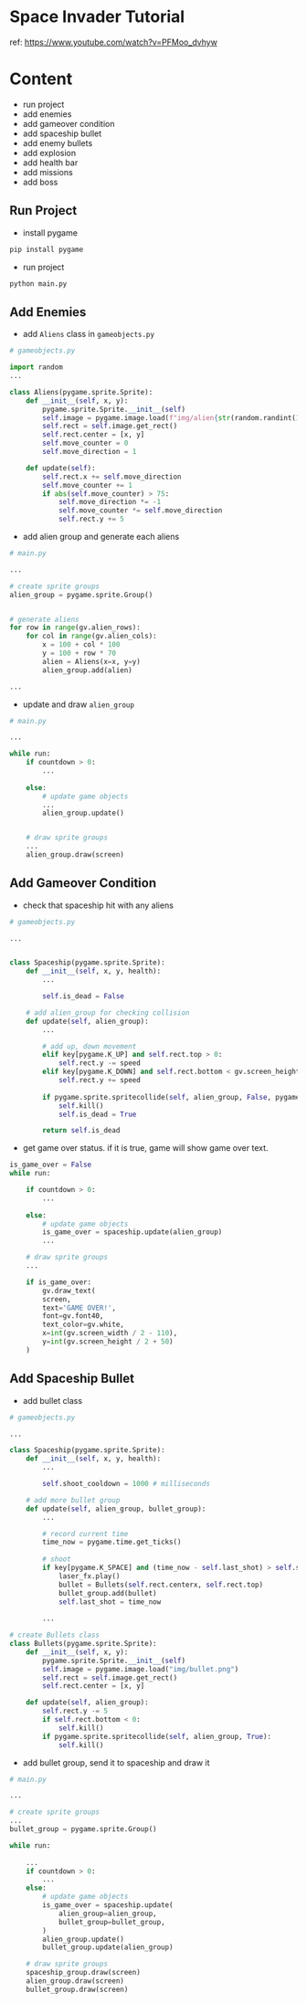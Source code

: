 # Space Invader Tutorial

ref:  https://www.youtube.com/watch?v=PFMoo_dvhyw 

# Content
- run project 
- add enemies
- add gameover condition
- add spaceship bullet
- add enemy bullets
- add explosion
- add health bar
- add missions
- add boss


## Run Project
- install pygame
```sh
pip install pygame
```

- run project
```sh
python main.py
```

## Add Enemies
- add `Aliens` class in `gameobjects.py`
```py
# gameobjects.py

import random
...

class Aliens(pygame.sprite.Sprite):
	def __init__(self, x, y):
		pygame.sprite.Sprite.__init__(self)
		self.image = pygame.image.load(f"img/alien{str(random.randint(1, 5))}.png")
		self.rect = self.image.get_rect()
		self.rect.center = [x, y]
		self.move_counter = 0
		self.move_direction = 1

	def update(self):
		self.rect.x += self.move_direction
		self.move_counter += 1
		if abs(self.move_counter) > 75:
			self.move_direction *= -1
			self.move_counter *= self.move_direction
            self.rect.y += 5

```

- add alien group and generate each aliens
```py
# main.py

... 

# create sprite groups
alien_group = pygame.sprite.Group()


# generate aliens
for row in range(gv.alien_rows):
    for col in range(gv.alien_cols):
        x = 100 + col * 100
        y = 100 + row * 70
        alien = Aliens(x=x, y=y)
        alien_group.add(alien)

... 

```

- update and draw `alien_group`
```py
# main.py

...

while run:
    if countdown > 0:
        ...
    
    else:
        # update game objects 
        ... 
        alien_group.update()


    # draw sprite groups
    ...
    alien_group.draw(screen)

``` 

## Add Gameover Condition
- check that spaceship hit with any aliens
```py
# gameobjects.py

...


class Spaceship(pygame.sprite.Sprite):
    def __init__(self, x, y, health):
        ...

        self.is_dead = False

    # add alien_group for checking collision
    def update(self, alien_group):
        ...

        # add up, down movement
        elif key[pygame.K_UP] and self.rect.top > 0:
            self.rect.y -= speed        
        elif key[pygame.K_DOWN] and self.rect.bottom < gv.screen_height:
            self.rect.y += speed            
            
        if pygame.sprite.spritecollide(self, alien_group, False, pygame.sprite.collide_mask):
            self.kill()
            self.is_dead = True

        return self.is_dead

```

- get game over status. if it is true, game will show game over text.
```py
is_game_over = False
while run:

    if countdown > 0:
        ...
    
    else:
        # update game objects            
        is_game_over = spaceship.update(alien_group)
        ...

    # draw sprite groups
    ...

    if is_game_over:
        gv.draw_text(
        screen,
        text='GAME OVER!', 
        font=gv.font40, 
        text_color=gv.white, 
        x=int(gv.screen_width / 2 - 110), 
        y=int(gv.screen_height / 2 + 50)
    )

```

## Add Spaceship Bullet
- add bullet class
```py
# gameobjects.py

...

class Spaceship(pygame.sprite.Sprite):
    def __init__(self, x, y, health):
        ...

        self.shoot_cooldown = 1000 # milliseconds

    # add more bullet group
    def update(self, alien_group, bullet_group):
        ...

        # record current time
        time_now = pygame.time.get_ticks()
            
        # shoot
        if key[pygame.K_SPACE] and (time_now - self.last_shot) > self.shoot_cooldown:
            laser_fx.play()
            bullet = Bullets(self.rect.centerx, self.rect.top)
            bullet_group.add(bullet)
            self.last_shot = time_now
        
        ...

# create Bullets class
class Bullets(pygame.sprite.Sprite):
	def __init__(self, x, y):
		pygame.sprite.Sprite.__init__(self)
		self.image = pygame.image.load("img/bullet.png")
		self.rect = self.image.get_rect()
		self.rect.center = [x, y]

	def update(self, alien_group):
		self.rect.y -= 5
		if self.rect.bottom < 0:
			self.kill()
		if pygame.sprite.spritecollide(self, alien_group, True):
			self.kill()

```

- add bullet group, send it to spaceship and draw it

```py
# main.py

...

# create sprite groups
...
bullet_group = pygame.sprite.Group()

while run:
    
    ...
    if countdown > 0:
        ...
    else:
        # update game objects            
        is_game_over = spaceship.update(
            alien_group=alien_group, 
            bullet_group=bullet_group,
        )
        alien_group.update()
        bullet_group.update(alien_group)

    # draw sprite groups
    spaceship_group.draw(screen)
    alien_group.draw(screen)
    bullet_group.draw(screen)
```